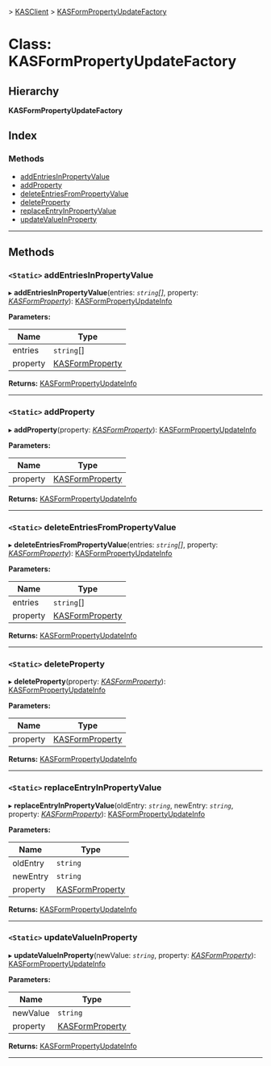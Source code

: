 [](../README.md) > [KASClient](../modules/kasclient.md) > [KASFormPropertyUpdateFactory](../classes/kasclient.kasformpropertyupdatefactory.md)

# Class: KASFormPropertyUpdateFactory

## Hierarchy

**KASFormPropertyUpdateFactory**

## Index

### Methods

* [addEntriesInPropertyValue](kasclient.kasformpropertyupdatefactory.md#addentriesinpropertyvalue)
* [addProperty](kasclient.kasformpropertyupdatefactory.md#addproperty)
* [deleteEntriesFromPropertyValue](kasclient.kasformpropertyupdatefactory.md#deleteentriesfrompropertyvalue)
* [deleteProperty](kasclient.kasformpropertyupdatefactory.md#deleteproperty)
* [replaceEntryInPropertyValue](kasclient.kasformpropertyupdatefactory.md#replaceentryinpropertyvalue)
* [updateValueInProperty](kasclient.kasformpropertyupdatefactory.md#updatevalueinproperty)



---

## Methods

<a id="addentriesinpropertyvalue"></a>

### `<Static>` addEntriesInPropertyValue

▸ **addEntriesInPropertyValue**(entries: *`string`[]*, property: *[KASFormProperty](kasclient.kasformproperty.md)*): [KASFormPropertyUpdateInfo](kasclient.kasformpropertyupdateinfo.md)

**Parameters:**

| Name | Type |
| ------ | ------ |
| entries | `string`[] |
| property | [KASFormProperty](kasclient.kasformproperty.md) |

**Returns:** [KASFormPropertyUpdateInfo](kasclient.kasformpropertyupdateinfo.md)

___
<a id="addproperty"></a>

### `<Static>` addProperty

▸ **addProperty**(property: *[KASFormProperty](kasclient.kasformproperty.md)*): [KASFormPropertyUpdateInfo](kasclient.kasformpropertyupdateinfo.md)

**Parameters:**

| Name | Type |
| ------ | ------ |
| property | [KASFormProperty](kasclient.kasformproperty.md) |

**Returns:** [KASFormPropertyUpdateInfo](kasclient.kasformpropertyupdateinfo.md)

___
<a id="deleteentriesfrompropertyvalue"></a>

### `<Static>` deleteEntriesFromPropertyValue

▸ **deleteEntriesFromPropertyValue**(entries: *`string`[]*, property: *[KASFormProperty](kasclient.kasformproperty.md)*): [KASFormPropertyUpdateInfo](kasclient.kasformpropertyupdateinfo.md)

**Parameters:**

| Name | Type |
| ------ | ------ |
| entries | `string`[] |
| property | [KASFormProperty](kasclient.kasformproperty.md) |

**Returns:** [KASFormPropertyUpdateInfo](kasclient.kasformpropertyupdateinfo.md)

___
<a id="deleteproperty"></a>

### `<Static>` deleteProperty

▸ **deleteProperty**(property: *[KASFormProperty](kasclient.kasformproperty.md)*): [KASFormPropertyUpdateInfo](kasclient.kasformpropertyupdateinfo.md)

**Parameters:**

| Name | Type |
| ------ | ------ |
| property | [KASFormProperty](kasclient.kasformproperty.md) |

**Returns:** [KASFormPropertyUpdateInfo](kasclient.kasformpropertyupdateinfo.md)

___
<a id="replaceentryinpropertyvalue"></a>

### `<Static>` replaceEntryInPropertyValue

▸ **replaceEntryInPropertyValue**(oldEntry: *`string`*, newEntry: *`string`*, property: *[KASFormProperty](kasclient.kasformproperty.md)*): [KASFormPropertyUpdateInfo](kasclient.kasformpropertyupdateinfo.md)

**Parameters:**

| Name | Type |
| ------ | ------ |
| oldEntry | `string` |
| newEntry | `string` |
| property | [KASFormProperty](kasclient.kasformproperty.md) |

**Returns:** [KASFormPropertyUpdateInfo](kasclient.kasformpropertyupdateinfo.md)

___
<a id="updatevalueinproperty"></a>

### `<Static>` updateValueInProperty

▸ **updateValueInProperty**(newValue: *`string`*, property: *[KASFormProperty](kasclient.kasformproperty.md)*): [KASFormPropertyUpdateInfo](kasclient.kasformpropertyupdateinfo.md)

**Parameters:**

| Name | Type |
| ------ | ------ |
| newValue | `string` |
| property | [KASFormProperty](kasclient.kasformproperty.md) |

**Returns:** [KASFormPropertyUpdateInfo](kasclient.kasformpropertyupdateinfo.md)

___

